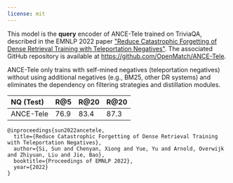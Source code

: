 ```yaml
---
license: mit
---
```


This model is the **query** encoder of ANCE-Tele trained on TriviaQA, described in the EMNLP 2022 paper ["Reduce Catastrophic Forgetting of Dense Retrieval Training with Teleportation Negatives"](https://arxiv.org/pdf/2210.17167.pdf). The associated GitHub repository is available at https://github.com/OpenMatch/ANCE-Tele.

ANCE-Tele only trains with self-mined negatives (teleportation negatives) without using additional negatives (e.g., BM25, other DR systems) and eliminates the dependency on filtering strategies and distillation modules.


|NQ (Test)|R@5|R@20|R@20|
|:---|:---|:---|:---|
|ANCE-Tele|76.9|83.4|87.3|


```
@inproceedings{sun2022ancetele,
  title={Reduce Catastrophic Forgetting of Dense Retrieval Training with Teleportation Negatives},
  author={Si, Sun and Chenyan, Xiong and Yue, Yu and Arnold, Overwijk and Zhiyuan, Liu and Jie, Bao},
  booktitle={Proceedings of EMNLP 2022},
  year={2022}
}
```
